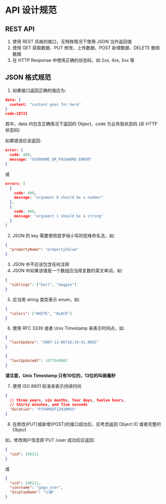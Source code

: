 # API 设计规范

## REST API

1. 使用 REST 风格的接口，无特殊情况下使用 JSON 当作返回值
2. 使用 GET 获取数据、PUT 修改、上传数据、POST 新增数据、DELETE 删除数据
3. 在 HTTP Response 中使用正确的状态码，如 2xx, 4xx, 5xx 等

## JSON 格式规范

1. 如果接口返回正确的值应为:

```JSON
data: {
  content: "content goes for here"
}
code:18721
```

其中，data 内包含正确情况下返回的 Object，code 为业务层状态码 (非 HTTP 状态码)

如果错误应该返回:

```JSON
error: {
  code: 400,
  message: "USERNAME_OR_PASSWORD_ERROR"
}
```

或

```JSON
errors: [
  {
    code: 400,
    message: "argument 0 should be a number"
  },
  {
    code: 400,
    message: "argument 1 should be a string"
  }
]
```

2. JSON 的 key 需要使用首字母小写的驼峰命名法，如:

```JSON
{
  "propertyName": "propertyValue"
}
```

3. JSON 中不应该包含任何注释
4. JSON 中如果该值是一个数组应当用复数的英文单词，如:

```JSON
{
  "siblings": ["bart", "maggie"]
}
```

5. 应当用 string 类型表示 enum，如:

```JSON
{
  "colors": ["WHITE", "BLACK"]
}
```

6. 使用 RFC 3339 或者 Unix Timestamp 来表示时间点，如:

```JSON
{
  "lastUpdate": "2007-11-06T16:34:41.000Z"
}

{
  "lastUpdateAt": 1477549002
}
```

**请注意，Unix Timestamp 只有10位的，13位的叫做毫秒**

7. 使用 ISO 8601 标准来表示持续时间

```JSON
{
  // three years, six months, four days, twelve hours,
  // thirty minutes, and five seconds
  "duration": "P3Y6M4DT12H30M5S"
}
```

8. 在修改(PUT)或新增(POST)的接口成功后，应考虑返回 Object ID 或者完整的 Object

如，修改用户信息即 PUT /user 成功后应返回:

```JSON
{
  "uid": 198211
}
```

或

```JSON
{
  "uid": 198211,
  "username": "gago_user",
  "displayName": "小康"
}
```
